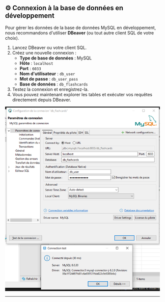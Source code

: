 ## ⚙️ Connexion à la base de données en développement

Pour gérer les données de la base de données MySQL en développement, nous recommandons d'utiliser **DBeaver** (ou tout autre client SQL de votre choix).

1. Lancez DBeaver ou votre client SQL.
2. Créez une nouvelle connexion :
   - **Type de base de données** : MySQL
   - **Hôte** : `localhost`
   - **Port** : `6033`
   - **Nom d'utilisateur** : `db_user`
   - **Mot de passe** : `db_user_pass`
   - **Base de données** : `db_flashcards`
3. Testez la connexion et enregistrez-la.
4. Vous pouvez maintenant explorer les tables et exécuter vos requêtes directement depuis DBeaver.

![alt text](./readme/image-1.png)

---
